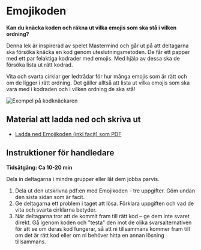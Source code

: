 # Emojikoden

**Kan du knäcka koden och räkna ut vilka emojis som ska stå i vilken ordning?**

Denna lek är inspirerad av spelet Mastermind och går ut på att deltagarna ska försöka knäcka en kod genom uteslutningsmetoden. De får ett papper med ett par felaktiga kodrader med emojis. Med hjälp av dessa ska de försöka lista ut rätt kodrad. 

Vita och svarta cirklar ger ledtrådar för hur många emojis som är rätt och om de ligger i rätt ordning. Det gäller alltså att lista ut vilka emojis som ska vara med i kodraden och i vilken ordning de ska stå!

![Exempel på kodknäckaren](./kodknackaren.png)

## Material att ladda ned och skriva ut

* [Ladda ned Emojikoden (inkl facit) som PDF](https://github.com/Kodcentrum/Scratch-uppgifter/raw/master/lek_kodkn%C3%A4ckaren/Emojikoden.pdf)

## Instruktioner för handledare

**Tidsåtgång: Ca 10-20 min**

Dela in deltagarna i mindre grupper eller låt dem jobba parvis. 

1. Dela ut den utskrivna pdf:en med Emojikoden - tre uppgifter. Göm undan den sista sidan som är facit. 
3. Ge deltagarna ett problem i taget att lösa. Förklara uppgiften och vad de vita och svarta cirklarna betyder. 
4. När deltagarna tror att de kommit fram till rätt kod – ge dem inte svaret direkt. Gå igenom koden och "testa" den mot de olika svarsalternativen för att se om deras kod fungerar, så att ni tillsammans kommer fram till om det är rätt kod eller om ni behöver hitta en annan lösning tillsammans. 
